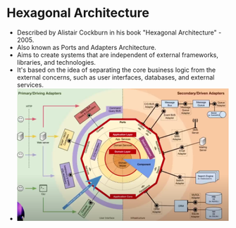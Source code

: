 # Hexagonal Architecture

- Described by Alistair Cockburn in his book "Hexagonal Architecture" - 2005.
- Also known as Ports and Adapters Architecture.
- Aims to create systems that are independent of external frameworks, libraries, and technologies.
- It's based on the idea of separating the core business logic from the external concerns, such as user interfaces, databases, and external services.
- ![HexagonalArchCircle](HexagonalArchCircle.png)
